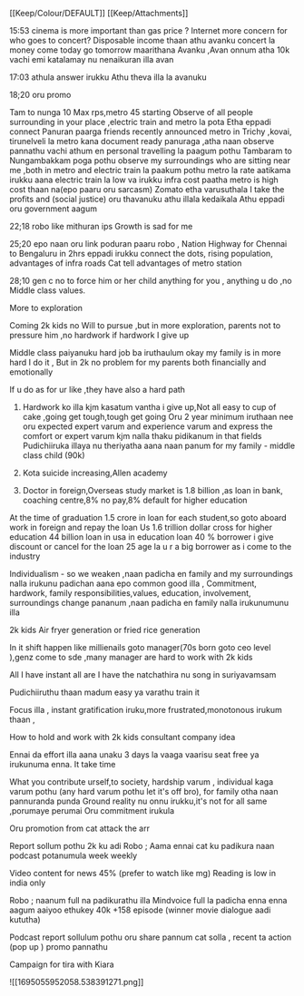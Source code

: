 [[Keep/Colour/DEFAULT]] [[Keep/Attachments]] 

15:53 cinema is more important than gas price ?
Internet more concern for who goes to concert?
Disposable income thaan athu avanku concert la money come today go tomorrow maarithana Avanku ,Avan onnum atha 10k vachi emi katalamay nu nenaikuran illa avan 



17:03 athula answer irukku
Athu theva illa la avanuku

18;20 oru promo


Tam to nunga 10 Max rps,metro 45 starting
Observe of all people surrounding in your place ,electric train and metro la pota 
Etha eppadi connect Panuran paarga friends recently announced metro in Trichy ,kovai, tirunelveli la metro kana document ready panuraga ,atha naan observe pannathu vachi athum en personal travelling la paagum pothu Tambaram to Nungambakkam poga pothu observe my surroundings who are sitting near me ,both in metro and electric train la paakum pothu metro la rate aatikama irukku aana electric train la low va irukku infra cost paatha metro is high cost thaan na(epo paaru oru sarcasm) Zomato etha varusuthala I take the profits and (social justice) oru thavanuku athu illala kedaikala 
Athu eppadi oru government aagum


22;18 robo like mithuran ips
Growth is sad for me 

25;20 epo naan oru link poduran paaru robo , Nation Highway for Chennai to Bengaluru in 2hrs eppadi irukku connect the dots, rising population, advantages of infra roads
Cat tell advantages of metro station



28;10 gen c no to force him or her child anything for you , anything u do ,no Middle class values. 

More to exploration 

Coming 2k kids no Will to pursue ,but in more exploration, parents not to pressure him ,no hardwork if hardwork I give up

Middle class paiyanuku hard job ba iruthaulum okay my family is in more hard I do it ,
But in 2k no problem for my parents both financially and emotionally


If u do as for ur like ,they have also a hard path


1. Hardwork ko illa kjm kasatum vantha i give up,Not all easy to cup of cake ,going get tough,tough get going 
Oru 2 year minimum iruthaan nee oru expected expert varum and experience varum and express the comfort or expert varum kjm nalla thaku pidikanum in that fields 
Pudichiiruka illaya nu theriyatha aana naan panum for my family - middle class child (90k)

2. Kota suicide increasing,Allen academy 
3. Doctor in foreign,Overseas study market is 1.8 billion ,as loan in bank, coaching centre,8% no pay,8% default for higher education 


At the time of graduation 1.5 crore in loan for each student,so goto aboard work in foreign and repay the loan
Us 1.6 trillion dollar cross for higher education
44 billion loan in usa in education loan
40 % borrower i give discount or cancel for the loan
25 age la u r a big borrower as i come to the industry


Individualism - so we weaken ,naan padicha en family and my surroundings nalla irukunu padichan aana epo common good illa ,
Commitment, hardwork, family responsibilities,values, education, involvement, surroundings change pananum ,naan padicha en family nalla irukunumunu illa 



2k kids 
Air fryer generation or fried rice generation

In it shift happen like millienails goto manager(70s born goto ceo level ),genz come to sde ,many manager are hard to work with 2k kids


All I have instant all are I have the natchathira nu song in suriyavamsam


Pudichiiruthu thaan madum easy ya varathu train it 

Focus illa , instant gratification iruku,more frustrated,monotonous irukum thaan ,

How to hold and work with 2k kids consultant company idea 

Ennai da effort illa aana unaku 3 days la vaaga vaarisu seat free ya irukunuma enna. It take time



What you contribute urself,to society, hardship varum , individual kaga varum pothu (any hard varum pothu let it's off bro), for family otha naan pannuranda punda
Ground reality nu onnu irukku,it's   not for all same ,porumaye  perumai
Oru commitment irukula 

Oru promotion from cat attack the arr



Report sollum pothu 2k ku adi
Robo ; Aama ennai cat ku padikura naan podcast potanumula week weekly

Video content for news 45% (prefer to watch like mg)
Reading is low in india only




Robo ; naanum full na padikurathu illa 
Mindvoice full la padicha enna enna aagum aaiyoo ethukey 40k +158 episode (winner movie dialogue aadi kututha)


Podcast report sollulum pothu oru share pannum cat solla , recent ta action (pop up ) promo pannathu






Campaign for tira with Kiara

















![[1695055952058.538391271.png]]